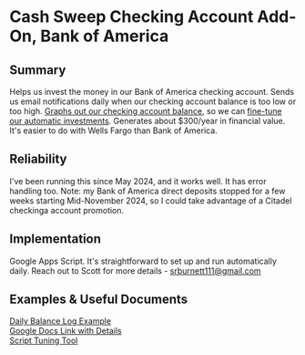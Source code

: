 # Cash Sweep Checking Account Add-On, Bank of America

## Summary
Helps us invest the money in our Bank of America checking account. Sends us email notifications daily when our checking account balance is too low or too high. [Graphs out our checking account balance](https://docs.google.com/spreadsheets/d/1e4Cjd7HYVJiZ_eHjveifmQ58KP4y4dcOke4ffJzniMU/edit?usp=sharing), so we can [fine-tune our automatic investments](https://docs.google.com/spreadsheets/d/1e4Cjd7HYVJiZ_eHjveifmQ58KP4y4dcOke4ffJzniMU/edit#gid=1885744358). Generates about $300/year in financial value. It's easier to do with Wells Fargo than Bank of America.

## Reliability
I've been running this since May 2024, and it works well. It has error handling too. Note: my Bank of America direct deposits stopped for a few weeks starting Mid-November 2024, so I could take advantage of a Citadel checkinga account promotion.

## Implementation
Google Apps Script. It's straightforward to set up and run automatically daily. Reach out to Scott for more details - srburnett111@gmail.com

## Examples & Useful Documents
[Daily Balance Log Example](https://docs.google.com/spreadsheets/d/1e4Cjd7HYVJiZ_eHjveifmQ58KP4y4dcOke4ffJzniMU/edit?usp=sharing)<br>
[Google Docs Link with Details](https://docs.google.com/document/d/1RNZ5RyXFRPUHC_h_jFe92O7Fsygu_myjk27FanIywwg/edit?usp=sharing)<br>
[Script Tuning Tool](https://docs.google.com/spreadsheets/d/1e4Cjd7HYVJiZ_eHjveifmQ58KP4y4dcOke4ffJzniMU/edit#gid=1885744358)
